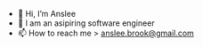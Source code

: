 - 👋 Hi, I’m Anslee
- 🌱 I am an asipiring software engineer
- 📫 How to reach me > anslee.brook@gmail.com


